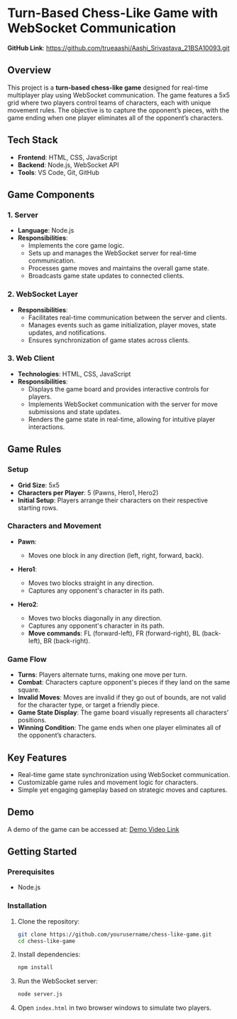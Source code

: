 # Turn-Based Chess-Like Game with WebSocket Communication

**GitHub Link**: https://github.com/trueaashi/Aashi_Srivastava_21BSA10093.git

## Overview
This project is a **turn-based chess-like game** designed for real-time multiplayer play using WebSocket communication. The game features a 5x5 grid where two players control teams of characters, each with unique movement rules. The objective is to capture the opponent’s pieces, with the game ending when one player eliminates all of the opponent’s characters.

## Tech Stack
- **Frontend**: HTML, CSS, JavaScript
- **Backend**: Node.js, WebSocket API
- **Tools**: VS Code, Git, GitHub

## Game Components

### 1. Server
- **Language**: Node.js
- **Responsibilities**:
  - Implements the core game logic.
  - Sets up and manages the WebSocket server for real-time communication.
  - Processes game moves and maintains the overall game state.
  - Broadcasts game state updates to connected clients.

### 2. WebSocket Layer
- **Responsibilities**:
  - Facilitates real-time communication between the server and clients.
  - Manages events such as game initialization, player moves, state updates, and notifications.
  - Ensures synchronization of game states across clients.

### 3. Web Client
- **Technologies**: HTML, CSS, JavaScript
- **Responsibilities**:
  - Displays the game board and provides interactive controls for players.
  - Implements WebSocket communication with the server for move submissions and state updates.
  - Renders the game state in real-time, allowing for intuitive player interactions.

## Game Rules

### Setup
- **Grid Size**: 5x5
- **Characters per Player**: 5 (Pawns, Hero1, Hero2)
- **Initial Setup**: Players arrange their characters on their respective starting rows.

### Characters and Movement

- **Pawn**:
  - Moves one block in any direction (left, right, forward, back).

- **Hero1**:
  - Moves two blocks straight in any direction.
  - Captures any opponent's character in its path.

- **Hero2**:
  - Moves two blocks diagonally in any direction.
  - Captures any opponent's character in its path.
  - **Move commands**: FL (forward-left), FR (forward-right), BL (back-left), BR (back-right).

### Game Flow
- **Turns**: Players alternate turns, making one move per turn.
- **Combat**: Characters capture opponent's pieces if they land on the same square.
- **Invalid Moves**: Moves are invalid if they go out of bounds, are not valid for the character type, or target a friendly piece.
- **Game State Display**: The game board visually represents all characters' positions.
- **Winning Condition**: The game ends when one player eliminates all of the opponent’s characters.

## Key Features
- Real-time game state synchronization using WebSocket communication.
- Customizable game rules and movement logic for characters.
- Simple yet engaging gameplay based on strategic moves and captures.

## Demo
A demo of the game can be accessed at: [Demo Video Link](https://drive.google.com/file/d/1Y-mktmdT4JXNP-mIEocTwmZOWT7Y8SwB/view?usp=sharing)

## Getting Started

### Prerequisites
- Node.js

### Installation

1. Clone the repository:

    ```bash
    git clone https://github.com/yourusername/chess-like-game.git
    cd chess-like-game
    ```

2. Install dependencies:

    ```bash
    npm install
    ```

3. Run the WebSocket server:

    ```bash
    node server.js
    ```

4. Open `index.html` in two browser windows to simulate two players.

